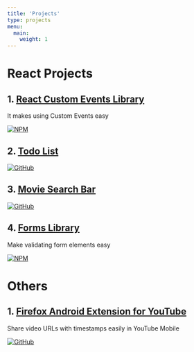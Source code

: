 ```yaml
---
title: 'Projects'
type: projects
menu:
  main:
    weight: 1
---
```


# React Projects

## 1. [React Custom Events Library](https://www.npmjs.com/package/react-custom-events)

It makes using Custom Events easy

[![NPM](https://img.shields.io/badge/NPM-%23000000.svg?style=for-the-badge&logo=npm&logoColor=white)](https://www.npmjs.com/package/react-custom-events)

## 2. [Todo List](https://www.rohilaharsh.in/todo-react/)

[![GitHub](https://img.shields.io/badge/github-%23121011.svg?style=for-the-badge&logo=github&logoColor=white)](https://github.com/HarshRohila/todo-react)

## 3. [Movie Search Bar](https://www.rohilaharsh.in/autocomplete-react/)

[![GitHub](https://img.shields.io/badge/github-%23121011.svg?style=for-the-badge&logo=github&logoColor=white)](https://github.com/HarshRohila/autocomplete-react)

## 4. [Forms Library](https://www.npmjs.com/package/react-changeset)

Make validating form elements easy

[![NPM](https://img.shields.io/badge/NPM-%23000000.svg?style=for-the-badge&logo=npm&logoColor=white)](https://www.npmjs.com/package/react-changeset)

# Others

## 1. [Firefox Android Extension for YouTube](https://addons.mozilla.org/en-US/firefox/addon/youtube-share-helper/)

Share video URLs with timestamps easily in YouTube Mobile

[![GitHub](https://img.shields.io/badge/github-%23121011.svg?style=for-the-badge&logo=github&logoColor=white)](https://github.com/HarshRohila/YouTubeHelper)
